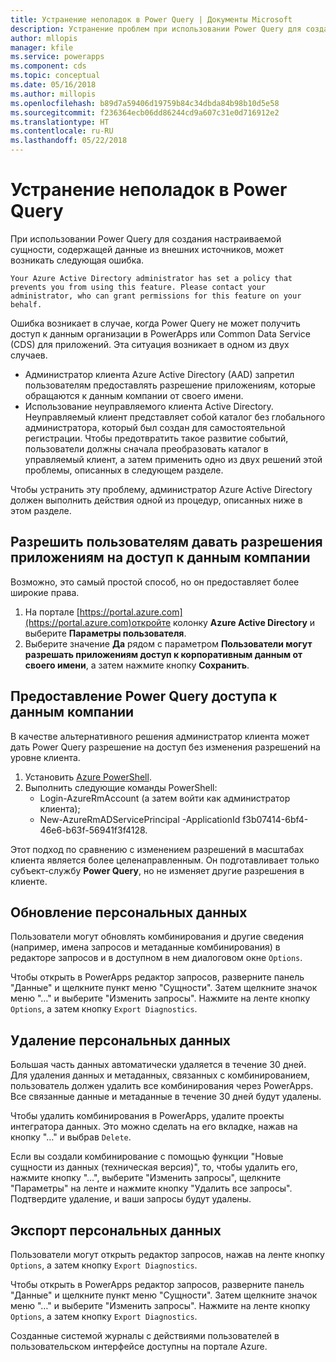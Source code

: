 ```yaml
---
title: Устранение неполадок в Power Query | Документы Microsoft
description: Устранение проблем при использовании Power Query для создания настраиваемой сущности в Common Data Service (CDS) для приложений.
author: mllopis
manager: kfile
ms.service: powerapps
ms.component: cds
ms.topic: conceptual
ms.date: 05/16/2018
ms.author: millopis
ms.openlocfilehash: b89d7a59406d19759b84c34dbda84b98b10d5e58
ms.sourcegitcommit: f236364ecb06dd86244cd9a607c31e0d716912e2
ms.translationtype: HT
ms.contentlocale: ru-RU
ms.lasthandoff: 05/22/2018
---
```

# <a name="troubleshooting-power-query"></a>Устранение неполадок в Power Query
При использовании Power Query для создания настраиваемой сущности, содержащей данные из внешних источников, может возникать следующая ошибка.

`Your Azure Active Directory administrator has set a policy that prevents you from using this feature. Please contact your administrator, who can grant permissions for this feature on your behalf.`

Ошибка возникает в случае, когда Power Query не может получить доступ к данным организации в PowerApps или Common Data Service (CDS) для приложений. Эта ситуация возникает в одном из двух случаев.

* Администратор клиента Azure Active Directory (AAD) запретил пользователям предоставлять разрешение приложениям, которые обращаются к данным компании от своего имени.
* Использование неуправляемого клиента Active Directory. Неуправляемый клиент представляет собой каталог без глобального администратора, который был создан для самостоятельной регистрации. Чтобы предотвратить такое развитие событий, пользователи должны сначала преобразовать каталог в управляемый клиент, а затем применить одно из двух решений этой проблемы, описанных в следующем разделе.

Чтобы устранить эту проблему, администратор Azure Active Directory должен выполнить действия одной из процедур, описанных ниже в этом разделе.

## <a name="allow-users-to-consent-to-apps-that-access-company-data"></a>Разрешить пользователям давать разрешения приложениям на доступ к данным компании
Возможно, это самый простой способ, но он предоставляет более широкие права.

1. На портале [https://portal.azure.com](https://portal.azure.com)откройте колонку **Azure Active Directory** и выберите **Параметры пользователя**.
2. Выберите значение **Да** рядом с параметром **Пользователи могут разрешать приложениям доступ к корпоративным данным от своего имени**, а затем нажмите кнопку **Сохранить**.

## <a name="allow-power-query-to-access-company-data"></a>Предоставление Power Query доступа к данным компании
В качестве альтернативного решения администратор клиента может дать Power Query разрешение на доступ без изменения разрешений на уровне клиента.

1. Установить [Azure PowerShell](https://docs.microsoft.com/powershell/azure/install-azurerm-ps).
2. Выполнить следующие команды PowerShell:
   * Login-AzureRmAccount (а затем войти как администратор клиента);
   * New-AzureRmADServicePrincipal -ApplicationId f3b07414-6bf4-46e6-b63f-56941f3f4128.

Этот подход по сравнению с изменением разрешений в масштабах клиента является более целенаправленным. Он подготавливает только субъект-службу **Power Query**, но не изменяет другие разрешения в клиенте.

## <a name="updating-personal-data"></a>Обновление персональных данных

Пользователи могут обновлять комбинирования и другие сведения (например, имена запросов и метаданные комбинирования) в редакторе запросов и в доступном в нем диалоговом окне `Options`.

Чтобы открыть в PowerApps редактор запросов, разверните панель "Данные" и щелкните пункт меню "Сущности". Затем щелкните значок меню "…" и выберите "Изменить запросы". Нажмите на ленте кнопку `Options`, а затем кнопку `Export Diagnostics`.


## <a name="deleting-personal-data"></a>Удаление персональных данных

Большая часть данных автоматически удаляется в течение 30 дней. Для удаления данных и метаданных, связанных с комбинированием, пользователь должен удалить все комбинирования через PowerApps. Все связанные данные и метаданные в течение 30 дней будут удалены.

Чтобы удалить комбинирования в PowerApps, удалите проекты интегратора данных. Это можно сделать на его вкладке, нажав на кнопку "…" и выбрав `Delete`.

Если вы создали комбинирование с помощью функции "Новые сущности из данных (техническая версия)", то, чтобы удалить его, нажмите кнопку "…", выберите "Изменить запросы", щелкните "Параметры" на ленте и нажмите кнопку "Удалить все запросы". Подтвердите удаление, и ваши запросы будут удалены.


## <a name="exporting-personal-data"></a>Экспорт персональных данных

Пользователи могут открыть редактор запросов, нажав на ленте кнопку `Options`, а затем кнопку `Export Diagnostics`.

Чтобы открыть в PowerApps редактор запросов, разверните панель "Данные" и щелкните пункт меню "Сущности". Затем щелкните значок меню "…" и выберите "Изменить запросы". Нажмите на ленте кнопку `Options`, а затем кнопку `Export Diagnostics`.

Созданные системой журналы с действиями пользователей в пользовательском интерфейсе доступны на портале Azure.


